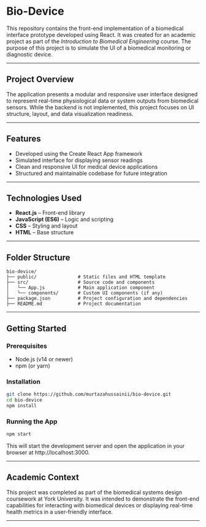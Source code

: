 
# Bio-Device

This repository contains the front-end implementation of a biomedical interface prototype developed using React. It was created for an academic project as part of the *Introduction to Biomedical Engineering* course. The purpose of this project is to simulate the UI of a biomedical monitoring or diagnostic device.

---


## Project Overview

The application presents a modular and responsive user interface designed to represent real-time physiological data or system outputs from biomedical sensors. While the backend is not implemented, this project focuses on UI structure, layout, and data visualization readiness.

---

## Features

- Developed using the Create React App framework
- Simulated interface for displaying sensor readings
- Clean and responsive UI for medical device applications
- Structured and maintainable codebase for future integration

---

## Technologies Used

- **React.js** – Front-end library
- **JavaScript (ES6)** – Logic and scripting
- **CSS** – Styling and layout
- **HTML** – Base structure

---

## Folder Structure

```
bio-device/
├── public/               # Static files and HTML template
├── src/                  # Source code and components
│   └── App.js            # Main application component
│   └── components/       # Custom UI components (if any)
├── package.json          # Project configuration and dependencies
├── README.md             # Project documentation
```

---

## Getting Started

### Prerequisites

- Node.js (v14 or newer)
- npm (or yarn)

### Installation

```bash
git clone https://github.com/murtazahussainii/bio-device.git
cd bio-device
npm install
```

### Running the App

```bash
npm start
```

This will start the development server and open the application in your browser at http://localhost:3000.

---

## Academic Context

This project was completed as part of the biomedical systems design coursework at York University. It was intended to demonstrate the front-end capabilities for interacting with biomedical devices or displaying real-time health metrics in a user-friendly interface.

---
